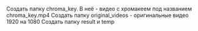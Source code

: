 Создать папку chroma_key. В неё - видео с хромакеем под названием chroma_key.mp4
Создать папку original_videos - оригинальные видео 1920 на 1080
Создать папку result и temp